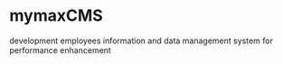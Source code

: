 # mymaxCMS
development employees information and data management system for performance enhancement
